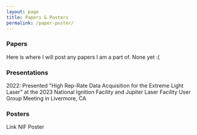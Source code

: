 ```yaml
---
layout: page
title: Papers & Posters
permalink: /paper-poster/
---
```


### Papers

Here is where I will post any papers I am a part of. None yet :(

### Presentations

2022: Presented "High Rep-Rate Data Acquisition for the Extreme Light Laser" at the 2023 National Ignition Facility and Jupiter Laser Facility User Group Meeting in Livermore, CA

### Posters

Link NIF Poster
